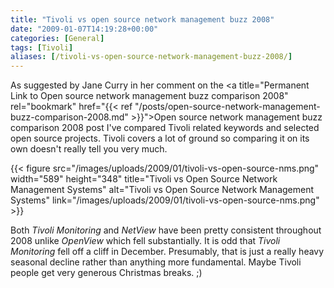 ```yaml
---
title: "Tivoli vs open source network management buzz 2008"
date: "2009-01-07T14:19:28+00:00"
categories: [General]
tags: [Tivoli]
aliases: [/tivoli-vs-open-source-network-management-buzz-2008/]
---
```


As suggested by Jane Curry in her comment on the <a title="Permanent Link to Open source network management buzz comparison 2008" rel="bookmark" href="{{< ref "/posts/open-source-network-management-buzz-comparison-2008.md" >}}">Open source network management buzz comparison 2008</a> post I've compared Tivoli related keywords and selected open source projects. Tivoli covers a lot of ground so comparing it on its own doesn't really tell you very much.

{{< figure src="/images/uploads/2009/01/tivoli-vs-open-source-nms.png" width="589" height="348" title="Tivoli vs Open Source Network Management Systems" alt="Tivoli vs Open Source Network Management Systems" link="/images/uploads/2009/01/tivoli-vs-open-source-nms.png" >}}

Both <em>Tivoli Monitoring</em> and <em>NetView</em> have been pretty consistent throughout 2008 unlike <em>OpenView</em> which fell substantially. It is odd that <em>Tivoli Monitoring</em> fell off a cliff in December. Presumably, that is just a really heavy seasonal decline rather than anything more fundamental. Maybe Tivoli people get very generous Christmas breaks. ;)
